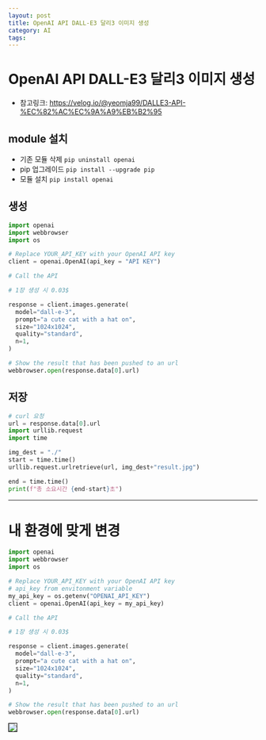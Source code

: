 ```yaml
---
layout: post
title: OpenAI API DALL-E3 달리3 이미지 생성
category: AI
tags:
---
```


# OpenAI API DALL-E3 달리3 이미지 생성
* 참고링크: <https://velog.io/@yeomja99/DALLE3-API-%EC%82%AC%EC%9A%A9%EB%B2%95>

## module 설치
* 기존 모듈 삭제 ```pip uninstall openai```
* pip 업그레이드 ```pip install --upgrade pip```
* 모듈 설치 ```pip install openai```

## 생성
```python
import openai 
import webbrowser
import os

# Replace YOUR_API_KEY with your OpenAI API key
client = openai.OpenAI(api_key = "API KEY")

# Call the API

# 1장 생성 시 0.03$

response = client.images.generate(
  model="dall-e-3",
  prompt="a cute cat with a hat on",
  size="1024x1024",
  quality="standard",
  n=1,
)

# Show the result that has been pushed to an url
webbrowser.open(response.data[0].url)
```

## 저장
```python
# curl 요청
url = response.data[0].url
import urllib.request
import time

img_dest = "./"
start = time.time()
urllib.request.urlretrieve(url, img_dest+"result.jpg")

end = time.time()
print(f"총 소요시간 {end-start}초")
```

---

# 내 환경에 맞게 변경
```python
import openai 
import webbrowser
import os

# Replace YOUR_API_KEY with your OpenAI API key
# api_key from envitonment variable
my_api_key = os.getenv("OPENAI_API_KEY")
client = openai.OpenAI(api_key = my_api_key)

# Call the API

# 1장 생성 시 0.03$

response = client.images.generate(
  model="dall-e-3",
  prompt="a cute cat with a hat on",
  size="1024x1024",
  quality="standard",
  n=1,
)

# Show the result that has been pushed to an url
webbrowser.open(response.data[0].url)
```

<img style='border:solid 1px black;' src="https://image.onethelab.com/resized/1724992977.jpg" />